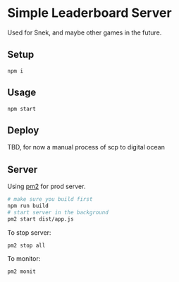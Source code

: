 # Simple Leaderboard Server

Used for Snek, and maybe other games in the future.

## Setup

```
npm i
```

## Usage

```
npm start
```

## Deploy

TBD, for now a manual process of scp to digital ocean

## Server

Using [pm2](https://www.npmjs.com/package/pm2) for prod server.

```bash
# make sure you build first
npm run build
# start server in the background
pm2 start dist/app.js
```

To stop server:

```
pm2 stop all
```

To monitor:

```
pm2 monit
```
